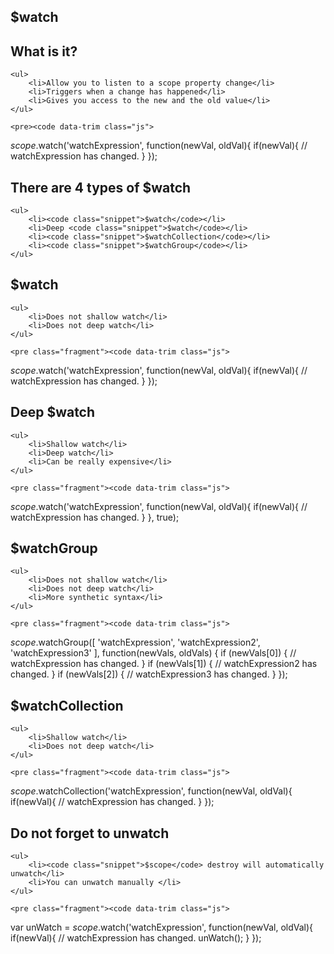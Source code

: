 <section>
    <h1>$watch</h1>
</section>

<section>
    <h2>What is it?</h2>
    
    <ul>
        <li>Allow you to listen to a scope property change</li>
        <li>Triggers when a change has happened</li>
        <li>Gives you access to the new and the old value</li>
    </ul>
    
    <pre><code data-trim class="js">
$scope.$watch('watchExpression', function(newVal, oldVal){
    if(newVal){
        // watchExpression has changed.
    }
});
    </code></pre>
    
</section>
<section>
    <h2>There are 4 types of $watch</h2>
    
    <ul>
        <li><code class="snippet">$watch</code></li>
        <li>Deep <code class="snippet">$watch</code></li>
        <li><code class="snippet">$watchCollection</code></li>
        <li><code class="snippet">$watchGroup</code></li>
    </ul>
</section>
<section>
    <h2>$watch</h2>
    
    <ul>
        <li>Does not shallow watch</li>
        <li>Does not deep watch</li>
    </ul>
    
    <pre class="fragment"><code data-trim class="js">
$scope.$watch('watchExpression', function(newVal, oldVal){
    if(newVal){
        // watchExpression has changed.
    }
});
    </code></pre>
    
</section>
<section>
    <h2>Deep $watch</h2>
    
    <ul>
        <li>Shallow watch</li>
        <li>Deep watch</li>
        <li>Can be really expensive</li>
    </ul>
    
    <pre class="fragment"><code data-trim class="js">
$scope.$watch('watchExpression', function(newVal, oldVal){
    if(newVal){
        // watchExpression has changed.
    }
}, true);
    </code></pre>
    
</section>
<section>
    <h2>$watchGroup</h2>
    
    <ul>
        <li>Does not shallow watch</li>
        <li>Does not deep watch</li>
        <li>More synthetic syntax</li>
    </ul>
    
    <pre class="fragment"><code data-trim class="js">
$scope.$watchGroup([
    'watchExpression',
    'watchExpression2',
    'watchExpression3'
], function(newVals, oldVals) {
    if (newVals[0]) {
        // watchExpression has changed.
    }
    if (newVals[1]) {
        // watchExpression2 has changed.
    }
    if (newVals[2]) {
        // watchExpression3 has changed.
    }
});
    </code></pre>
    
</section>
<section>
    <h2>$watchCollection</h2>
    
    <ul>
        <li>Shallow watch</li>
        <li>Does not deep watch</li>
    </ul>
    
    <pre class="fragment"><code data-trim class="js">
$scope.$watchCollection('watchExpression', function(newVal, oldVal){
    if(newVal){
        // watchExpression has changed.
    }
});
    </code></pre>
    
</section>
<section>
    <h2>Do not forget to unwatch</h2>
    
    <ul>
        <li><code class="snippet">$scope</code> destroy will automatically unwatch</li>
        <li>You can unwatch manually </li>
    </ul>
    
    <pre class="fragment"><code data-trim class="js">
var unWatch = $scope.$watch('watchExpression', function(newVal, oldVal){
    if(newVal){
        // watchExpression has changed.
        unWatch();
    }
});
    </code></pre>
    
</section>